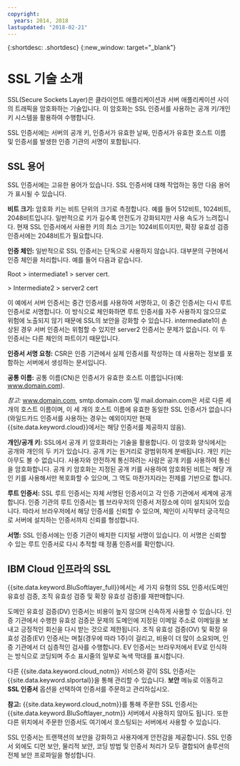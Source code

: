 ```yaml
---
copyright:
  years: 2014, 2018
lastupdated: "2018-02-21"
---
```


{:shortdesc: .shortdesc}
{:new_window: target="_blank"}

# SSL 기술 소개

SSL(Secure Sockets Layer)은 클라이언트 애플리케이션과 서버 애플리케이션 사이의 트래픽을 암호화하는 기술입니다. 이 암호화는 SSL 인증서를 사용하는 공개 키/개인 키 시스템을 활용하여 수행합니다.

SSL 인증서에는 서버의 공개 키, 인증서가 유효한 날짜, 인증서가 유효한 호스트 이름 및 인증서를 발생한 인증 기관의 서명이 포함됩니다.

## SSL 용어

SSL 인증서에는 고유한 용어가 있습니다. SSL 인증서에 대해 작업하는 동안 다음 용어가 표시될 수 있습니다.

**비트 크기:** 암호화 키는 비트 단위의 크기로 측정합니다. 예를 들어 512비트, 1024비트, 2048비트입니다. 일반적으로 키가 길수록 안전도가 강화되지만 사용 속도가 느려집니다. 현재 SSL 인증서에서 사용한 키의 최소 크기는 1024비트이지만, 확장 유효성 검증 인증서에는 2048비트가 필요합니다.

**인증 체인:** 일반적으로 SSL 인증서는 단독으로 사용하지 않습니다. 대부분의 구현에서 인증 체인을 처리합니다. 예를 들어 다음과 같습니다.

  Root > intermediate1 > server cert.

  \> Intermediate2 > server2 cert

이 예에서 서버 인증서는 중간 인증서를 사용하여 서명하고, 이 중간 인증서는 다시 루트 인증서로 서명합니다. 이 방식으로 체인화하면 루트 인증서를 자주 사용하지 않으므로 위험에 노출되지 않기 때문에 SSL의 보안을 강화할 수 있습니다. intermediate1이 손상된 경우 서버 인증서는 위험할 수 있지만 server2 인증서는 문제가 없습니다. 이 두 인증서는 다른 체인의 파트이기 때문입니다.

**인증서 서명 요청:** CSR은 인증 기관에서 실제 인증서를 작성하는 데 사용하는 정보를 포함하는 서버에서 생성하는 문서입니다.

**공통 이름:** 공통 이름(CN)은 인증서가 유효한 호스트 이름입니다(예: www.domain.com).  

*참고:* www.domain.com, smtp.domain.com 및 mail.domain.com은 서로 다른 세 개의 호스트 이름이며, 이 세 개의 호스트 이름에 유효한 동일한 SSL 인증서가 없습니다(와일드카드 인증서를 사용하는 경우는 예외이지만 현재 {{site.data.keyword.cloud}}에서는 해당 인증서를 제공하지 않음).

**개인/공개 키:** SSL에서 공개 키 암호화라는 기술을 활용합니다. 이 암호화 양식에서는 공개와 개인의 두 키가 있습니다. 공개 키는 원거리로 광범위하게 분배됩니다. 개인 키는 아무도 볼 수 없습니다. 사용자와 안전하게 통신하려는 사람은 공개 키를 사용하여 통신을 암호화합니다. 공개 키 암호화는 지정된 공개 키를 사용하여 암호화된 비트는 해당 개인 키를 사용해서만 복호화할 수 있으며, 그 역도 마찬가지라는 전제를 기반으로 합니다.

**루트 인증서:** SSL 루트 인증서는 자체 서명된 인증서이고 각 인증 기관에서 세계에 공개합니다. 인증 기관의 루트 인증서는 웹 브라우저의 인증서 저장소에 이미 설치되어 있습니다. 따라서 브라우저에서 해당 인증서를 신뢰할 수 있으며, 체인이 시작부터 궁극적으로 서버에 설치하는 인증서까지 신뢰를 형성합니다.

**서명:** SSL 인증서에는 인증 기관이 배치한 디지털 서명이 있습니다. 이 서명은 신뢰할 수 있는 루트 인증서로 다시 추적할 때 정품 인증서를 확인합니다.

## IBM Cloud 인프라의 SSL

{{site.data.keyword.BluSoftlayer_full}}에서는 세 가지 유형의 SSL 인증서(도메인 유효성 검증, 조직 유효성 검증 및 확장 유효성 검증)를 재판매합니다. 

도메인 유효성 검증(DV) 인증서는 비용이 높지 않으며 신속하게 사용할 수 있습니다. 인증 기관에서 수행한 유효성 검증은 문제의 도메인에 지정된 이메일 주소로 이메일을 보내고 긍정적인 회신을 다시 받는 것으로 제한됩니다. 조직 유효성 검증(OV) 및 확장 유효성 검증(EV) 인증서는 며칠(경우에 따라 1주)이 걸리고, 비용이 더 많이 소요되며, 인증 기관에서 더 심층적인 검사를 수행합니다. EV 인증서는 브라우저에서 EV로 인식하는 방식으로 코딩되며 주소 표시줄의 일부로 녹색 막대를 표시합니다. 

다른 {{site.data.keyword.cloud_notm}} 서비스와 같이 SSL 인증서는 {{site.data.keyword.slportal}}을 통해 관리할 수 있습니다. **보안** 메뉴로 이동하고 **SSL 인증서** 옵션을 선택하여 인증서를 주문하고 관리하십시오.  

**참고:** {{site.data.keyword.cloud_notm}}를 통해 주문한 SSL 인증서는 {{site.data.keyword.BluSoftlayer_notm}} 서버에서 사용하지 않아도 됩니다. 또한 다른 위치에서 주문한 인증서도 여기에서 호스팅되는 서버에서 사용할 수 있습니다.

SSL 인증서는 트랜잭션의 보안을 강화하고 사용자에게 안전감을 제공합니다. SSL 인증서 외에도 디먼 보안, 물리적 보안, 코딩 방법 및 인증서 처리가 모두 결합되어 솔루션의 전체 보안 프로파일을 형성합니다.
